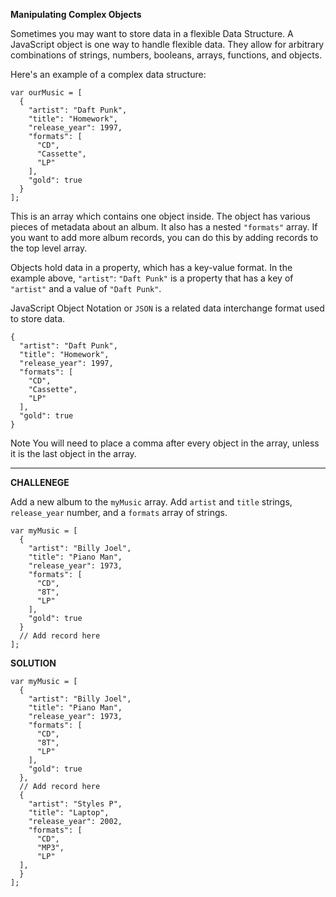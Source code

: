**Manipulating Complex Objects**

Sometimes you may want to store data in a flexible Data Structure. A JavaScript object is one way to handle flexible data. They allow for arbitrary combinations of strings, numbers, booleans, arrays, functions, and objects.

Here's an example of a complex data structure:

```
var ourMusic = [
  {
    "artist": "Daft Punk",
    "title": "Homework",
    "release_year": 1997,
    "formats": [ 
      "CD", 
      "Cassette", 
      "LP"
    ],
    "gold": true
  }
];
```

This is an array which contains one object inside. The object has various pieces of metadata about an album. It also has a nested `"formats"` array. If you want to add more album records, you can do this by adding records to the top level array.

Objects hold data in a property, which has a key-value format. In the example above, `"artist"`: `"Daft Punk"` is a property that has a key of `"artist"` and a value of `"Daft Punk"`.

JavaScript Object Notation or `JSON` is a related data interchange format used to store data.

```
{
  "artist": "Daft Punk",
  "title": "Homework",
  "release_year": 1997,
  "formats": [ 
    "CD",
    "Cassette",
    "LP"
  ],
  "gold": true
}
```


Note
You will need to place a comma after every object in the array, unless it is the last object in the array.



---------------------

**CHALLENEGE**

Add a new album to the `myMusic` array. Add `artist` and `title` strings, `release_year` number, and a `formats` array of strings.

```
var myMusic = [
  {
    "artist": "Billy Joel",
    "title": "Piano Man",
    "release_year": 1973,
    "formats": [ 
      "CD",
      "8T",
      "LP"
    ],
    "gold": true
  }
  // Add record here
];

```

**SOLUTION**

```
var myMusic = [
  {
    "artist": "Billy Joel",
    "title": "Piano Man",
    "release_year": 1973,
    "formats": [ 
      "CD",
      "8T",
      "LP"
    ],
    "gold": true
  },
  // Add record here
  {
    "artist": "Styles P",
    "title": "Laptop",
    "release_year": 2002,
    "formats": [ 
      "CD",
      "MP3",
      "LP"
  ],
  }
];

```
